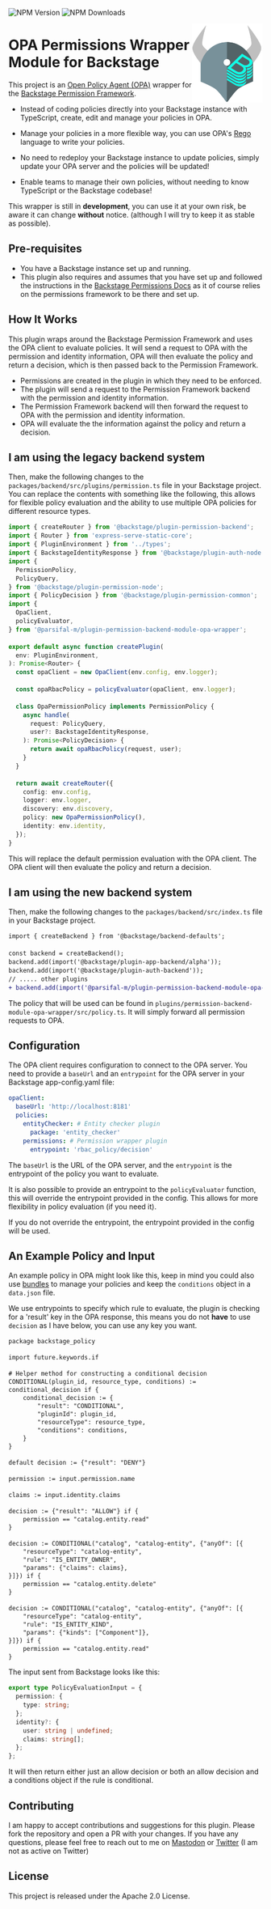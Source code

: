 ![NPM Version](https://img.shields.io/npm/v/%40parsifal-m%2Fplugin-permission-backend-module-opa-wrapper) ![NPM Downloads](https://img.shields.io/npm/dw/%40parsifal-m%2Fplugin-permission-backend-module-opa-wrapper)

<img src="../../img/OpaBackstageLogo.png" align="right"
     alt="OPA Backstage Logo" width="140">

# OPA Permissions Wrapper Module for Backstage

This project is an [Open Policy Agent (OPA)](https://github.com/open-policy-agent/opa) wrapper for the [Backstage Permission Framework](https://backstage.io/docs/permissions/overview).

- Instead of coding policies directly into your Backstage instance with TypeScript, create, edit and manage your policies in OPA.

- Manage your policies in a more flexible way, you can use OPA's [Rego](https://www.openpolicyagent.org/docs/latest/policy-language/) language to write your policies.

- No need to redeploy your Backstage instance to update policies, simply update your OPA server and the policies will be updated!

- Enable teams to manage their own policies, without needing to know TypeScript or the Backstage codebase!

This wrapper is still in **development**, you can use it at your own risk, be aware it can change **without** notice. (although I will try to keep it as stable as possible).

## Pre-requisites

- You have a Backstage instance set up and running.
- This plugin also requires and assumes that you have set up and followed the instructions in the [Backstage Permissions Docs](https://backstage.io/docs/permissions/overview) as it of course relies on the permissions framework to be there and set up.

## How It Works

This plugin wraps around the Backstage Permission Framework and uses the OPA client to evaluate policies. It will send a request to OPA with the permission and identity information, OPA will then evaluate the policy and return a decision, which is then passed back to the Permission Framework.

- Permissions are created in the plugin in which they need to be enforced.
- The plugin will send a request to the Permission Framework backend with the permission and identity information.
- The Permission Framework backend will then forward the request to OPA with the permission and identity information.
- OPA will evaluate the the information against the policy and return a decision.

## I am using the legacy backend system

Then, make the following changes to the `packages/backend/src/plugins/permission.ts` file in your Backstage project. You can replace the contents with something like the following, this allows for flexible policy evaluation and the ability to use multiple OPA policies for different resource types.

```typescript
import { createRouter } from '@backstage/plugin-permission-backend';
import { Router } from 'express-serve-static-core';
import { PluginEnvironment } from '../types';
import { BackstageIdentityResponse } from '@backstage/plugin-auth-node';
import {
  PermissionPolicy,
  PolicyQuery,
} from '@backstage/plugin-permission-node';
import { PolicyDecision } from '@backstage/plugin-permission-common';
import {
  OpaClient,
  policyEvaluator,
} from '@parsifal-m/plugin-permission-backend-module-opa-wrapper';

export default async function createPlugin(
  env: PluginEnvironment,
): Promise<Router> {
  const opaClient = new OpaClient(env.config, env.logger);

  const opaRbacPolicy = policyEvaluator(opaClient, env.logger);

  class OpaPermissionPolicy implements PermissionPolicy {
    async handle(
      request: PolicyQuery,
      user?: BackstageIdentityResponse,
    ): Promise<PolicyDecision> {
      return await opaRbacPolicy(request, user);
    }
  }

  return await createRouter({
    config: env.config,
    logger: env.logger,
    discovery: env.discovery,
    policy: new OpaPermissionPolicy(),
    identity: env.identity,
  });
}
```

This will replace the default permission evaluation with the OPA client. The OPA client will then evaluate the policy and return a decision.

## I am using the new backend system

Then, make the following changes to the `packages/backend/src/index.ts` file in your Backstage project.

```diff
import { createBackend } from '@backstage/backend-defaults';

const backend = createBackend();
backend.add(import('@backstage/plugin-app-backend/alpha'));
backend.add(import('@backstage/plugin-auth-backend'));
// ..... other plugins
+ backend.add(import('@parsifal-m/plugin-permission-backend-module-opa-wrapper'));
```

The policy that will be used can be found in `plugins/permission-backend-module-opa-wrapper/src/policy.ts`. It will simply forward all permission requests to OPA.

## Configuration

The OPA client requires configuration to connect to the OPA server. You need to provide a `baseUrl` and an `entrypoint` for the OPA server in your Backstage app-config.yaml file:

```yaml
opaClient:
  baseUrl: 'http://localhost:8181'
  policies:
    entityChecker: # Entity checker plugin
      package: 'entity_checker'
    permissions: # Permission wrapper plugin
      entrypoint: 'rbac_policy/decision'
```

The `baseUrl` is the URL of the OPA server, and the `entrypoint` is the entrypoint of the policy you want to evaluate.

It is also possible to provide an entrypoint to the `policyEvaluator` function, this will override the entrypoint provided in the config. This allows for more flexibility in policy evaluation (if you need it).

If you do not override the entrypoint, the entrypoint provided in the config will be used.

## An Example Policy and Input

An example policy in OPA might look like this, keep in mind you could also use [bundles](https://www.openpolicyagent.org/docs/latest/management-bundles/) to manage your policies and keep the `conditions` object in a `data.json` file.

We use entrypoints to specify which rule to evaluate, the plugin is checking for a 'result' key in the OPA response, this means you do not **have** to use `decision` as I have below, you can use any key you want.

```rego
package backstage_policy

import future.keywords.if

# Helper method for constructing a conditional decision
CONDITIONAL(plugin_id, resource_type, conditions) := conditional_decision if {
	conditional_decision := {
		"result": "CONDITIONAL",
		"pluginId": plugin_id,
		"resourceType": resource_type,
		"conditions": conditions,
	}
}

default decision := {"result": "DENY"}

permission := input.permission.name

claims := input.identity.claims

decision := {"result": "ALLOW"} if {
	permission == "catalog.entity.read"
}

decision := CONDITIONAL("catalog", "catalog-entity", {"anyOf": [{
	"resourceType": "catalog-entity",
	"rule": "IS_ENTITY_OWNER",
	"params": {"claims": claims},
}]}) if {
	permission == "catalog.entity.delete"
}

decision := CONDITIONAL("catalog", "catalog-entity", {"anyOf": [{
	"resourceType": "catalog-entity",
	"rule": "IS_ENTITY_KIND",
	"params": {"kinds": ["Component"]},
}]}) if {
	permission == "catalog.entity.read"
}
```

The input sent from Backstage looks like this:

```typescript
export type PolicyEvaluationInput = {
  permission: {
    type: string;
  };
  identity?: {
    user: string | undefined;
    claims: string[];
  };
};
```

It will then return either just an allow decision or both an allow decision and a conditions object if the rule is conditional.

## Contributing

I am happy to accept contributions and suggestions for this plugin. Please fork the repository and open a PR with your changes. If you have any questions, please feel free to reach out to me on [Mastodon](https://hachyderm.io/@parcifal) or [Twitter](https://twitter.com/_PeterM_) (I am not as active on Twitter)

## License

This project is released under the Apache 2.0 License.
